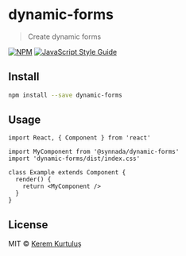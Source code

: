 # dynamic-forms

> Create dynamic forms

[![NPM](https://img.shields.io/npm/v/dynamic-forms.svg)](https://www.npmjs.com/package/dynamic-forms) [![JavaScript Style Guide](https://img.shields.io/badge/code_style-standard-brightgreen.svg)](https://standardjs.com)

## Install

```bash
npm install --save dynamic-forms
```

## Usage

```tsx
import React, { Component } from 'react'

import MyComponent from '@synnada/dynamic-forms'
import 'dynamic-forms/dist/index.css'

class Example extends Component {
  render() {
    return <MyComponent />
  }
}
```

## License

MIT © [Kerem Kurtuluş](https://github.com/keremkurtulus/dynamic-forms)
